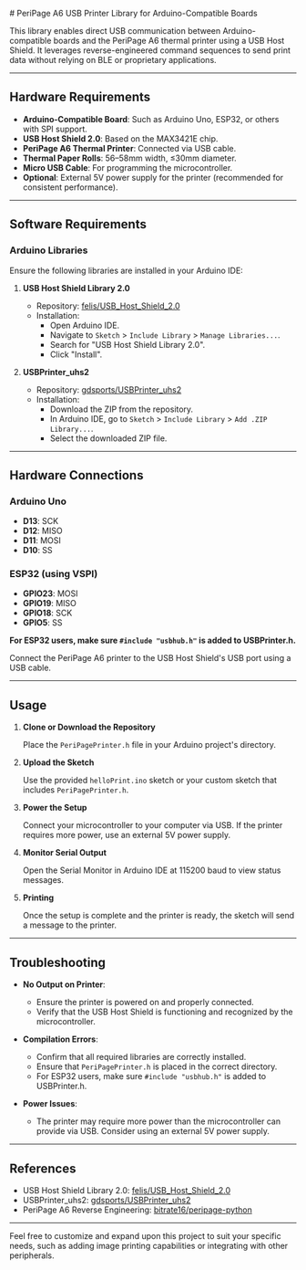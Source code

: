 ﻿﻿# PeriPage A6 USB Printer Library for Arduino-Compatible Boards

This library enables direct USB communication between Arduino-compatible boards and the PeriPage A6 thermal printer using a USB Host Shield. It leverages reverse-engineered command sequences to send print data without relying on BLE or proprietary applications.

---

## Hardware Requirements

- **Arduino-Compatible Board**: Such as Arduino Uno, ESP32, or others with SPI support.
- **USB Host Shield 2.0**: Based on the MAX3421E chip.
- **PeriPage A6 Thermal Printer**: Connected via USB cable.
- **Thermal Paper Rolls**: 56–58mm width, ≤30mm diameter.
- **Micro USB Cable**: For programming the microcontroller.
- **Optional**: External 5V power supply for the printer (recommended for consistent performance).

---

## Software Requirements

### Arduino Libraries

Ensure the following libraries are installed in your Arduino IDE:

1. **USB Host Shield Library 2.0**
   - Repository: [felis/USB_Host_Shield_2.0](https://github.com/felis/USB_Host_Shield_2.0)
   - Installation:
     - Open Arduino IDE.
     - Navigate to `Sketch` > `Include Library` > `Manage Libraries...`.
     - Search for "USB Host Shield Library 2.0".
     - Click "Install".

2. **USBPrinter_uhs2**
   - Repository: [gdsports/USBPrinter_uhs2](https://github.com/gdsports/USBPrinter_uhs2)
   - Installation:
     - Download the ZIP from the repository.
     - In Arduino IDE, go to `Sketch` > `Include Library` > `Add .ZIP Library...`.
     - Select the downloaded ZIP file.

---

## Hardware Connections

### Arduino Uno

- **D13**: SCK
- **D12**: MISO
- **D11**: MOSI
- **D10**: SS

### ESP32 (using VSPI)

- **GPIO23**: MOSI
- **GPIO19**: MISO
- **GPIO18**: SCK
- **GPIO5**: SS

**For ESP32 users, make sure `#include "usbhub.h"` is added to USBPrinter.h.**

Connect the PeriPage A6 printer to the USB Host Shield's USB port using a USB cable.

---

## Usage

1. **Clone or Download the Repository**

   Place the `PeriPagePrinter.h` file in your Arduino project's directory.

2. **Upload the Sketch**

   Use the provided `helloPrint.ino` sketch or your custom sketch that includes `PeriPagePrinter.h`.

3. **Power the Setup**

   Connect your microcontroller to your computer via USB. If the printer requires more power, use an external 5V power supply.

4. **Monitor Serial Output**

   Open the Serial Monitor in Arduino IDE at 115200 baud to view status messages.

5. **Printing**

   Once the setup is complete and the printer is ready, the sketch will send a message to the printer.

---

## Troubleshooting

- **No Output on Printer**:
  - Ensure the printer is powered on and properly connected.
  - Verify that the USB Host Shield is functioning and recognized by the microcontroller.

- **Compilation Errors**:
  - Confirm that all required libraries are correctly installed.
  - Ensure that `PeriPagePrinter.h` is placed in the correct directory.
  - For ESP32 users, make sure `#include "usbhub.h"` is added to USBPrinter.h.

- **Power Issues**:
  - The printer may require more power than the microcontroller can provide via USB. Consider using an external 5V power supply.

---

## References

- USB Host Shield Library 2.0: [felis/USB_Host_Shield_2.0](https://github.com/felis/USB_Host_Shield_2.0)
- USBPrinter_uhs2: [gdsports/USBPrinter_uhs2](https://github.com/gdsports/USBPrinter_uhs2)
- PeriPage A6 Reverse Engineering: [bitrate16/peripage-python](https://github.com/bitrate16/peripage-python)

---

Feel free to customize and expand upon this project to suit your specific needs, such as adding image printing capabilities or integrating with other peripherals.
